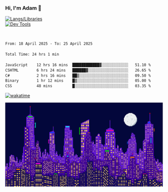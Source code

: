 ### Hi, I'm Adam 👋

[![Langs/Libraries](https://skillicons.dev/icons?i=cs,dotnet,js,css,html,sass,ts,jquery,bootstrap)](https://skillicons.dev)
<br/>
[![Dev Tools](https://skillicons.dev/icons?i=git,github,githubactions,visualstudio)](https://skillicons.dev)

<br/>

<!--START_SECTION:waka-->

```txt
From: 18 April 2025 - To: 25 April 2025

Total Time: 24 hrs 1 min

JavaScript    12 hrs 16 mins  ████████████▓░░░░░░░░░░░░   51.10 %
CSHTML        6 hrs 24 mins   ██████▓░░░░░░░░░░░░░░░░░░   26.65 %
C#            2 hrs 16 mins   ██▒░░░░░░░░░░░░░░░░░░░░░░   09.50 %
Binary        1 hr 12 mins    █▒░░░░░░░░░░░░░░░░░░░░░░░   05.00 %
CSS           48 mins         █░░░░░░░░░░░░░░░░░░░░░░░░   03.35 %
```

<!--END_SECTION:waka-->

[![wakatime](https://wakatime.com/badge/user/2234bda2-efd3-47c5-8724-79108edfe9aa.svg)](https://wakatime.com/@2234bda2-efd3-47c5-8724-79108edfe9aa)

![Pixelated city at night](./media/city.gif)

